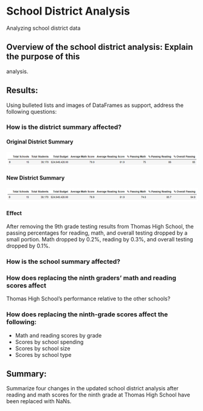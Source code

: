 # School District Analysis
Analyzing school district data

## Overview of the school district analysis: Explain the purpose of this 
analysis.

## Results: 
Using bulleted lists and images of DataFrames as support, address the 
following questions:

### How is the district summary affected?
#### Original District Summary
![Original District Summary](Resources/District_summary_old.png)
#### New District Summary
![New District Summary](Resources/District_summary_new.png)
#### Effect
After removing the 9th grade testing results from Thomas High School, the passing
percentages for reading, math, and overall testing dropped by a small portion. 
Math dropped by 0.2%, reading by 0.3%, and overall testing dropped by 0.1%. 
### How is the school summary affected?
### How does replacing the ninth graders’ math and reading scores affect 
Thomas High School’s performance relative to the other schools?
### How does replacing the ninth-grade scores affect the following:
- Math and reading scores by grade
- Scores by school spending
- Scores by school size
- Scores by school type

## Summary: 
Summarize four changes in the updated school district analysis after reading
and math scores for the ninth grade at Thomas High School have been replaced 
with NaNs.